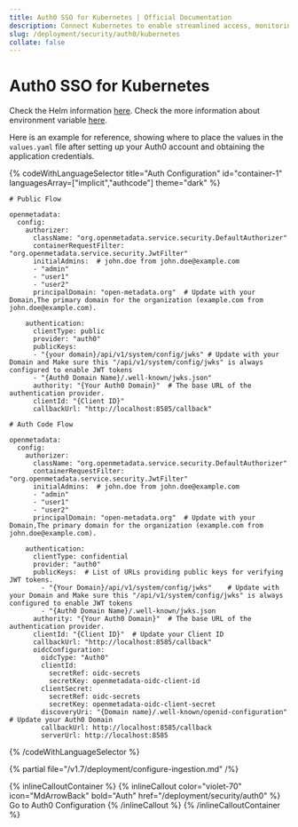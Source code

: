 ```yaml
---
title: Auth0 SSO for Kubernetes | Official Documentation
description: Connect Kubernetes to enable streamlined access, monitoring, or search of enterprise data using secure and scalable integrations.
slug: /deployment/security/auth0/kubernetes
collate: false
---
```


# Auth0 SSO for Kubernetes

Check the Helm information [here](https://artifacthub.io/packages/search?repo=open-metadata).
Check the more information about environment variable [here](/deployment/security/configuration-parameters).

Here is an example for reference, showing where to place the values in the `values.yaml` file after setting up your Auth0 account and obtaining the application credentials.

{% codeWithLanguageSelector title="Auth Configuration" id="container-1" languagesArray=["implicit","authcode"] theme="dark" %}

```implicit
# Public Flow

openmetadata:
  config:
    authorizer:
      className: "org.openmetadata.service.security.DefaultAuthorizer"
      containerRequestFilter: "org.openmetadata.service.security.JwtFilter"
      initialAdmins:  # john.doe from john.doe@example.com
      - "admin"
      - "user1"
      - "user2"
      principalDomain: "open-metadata.org"  # Update with your Domain,The primary domain for the organization (example.com from john.doe@example.com).     

    authentication:
      clientType: public
      provider: "auth0"
      publicKeys: 
      - "{your domain}/api/v1/system/config/jwks" # Update with your Domain and Make sure this "/api/v1/system/config/jwks" is always configured to enable JWT tokens
      - "{Auth0 Domain Name}/.well-known/jwks.json"
      authority: "{Your Auth0 Domain}"  # The base URL of the authentication provider.      
      clientId: "{Client ID}"
      callbackUrl: "http://localhost:8585/callback"
```

```authcode
# Auth Code Flow 

openmetadata:
  config:
    authorizer:
      className: "org.openmetadata.service.security.DefaultAuthorizer"  
      containerRequestFilter: "org.openmetadata.service.security.JwtFilter"  
      initialAdmins:  # john.doe from john.doe@example.com
      - "admin"
      - "user1"
      - "user2"
      principalDomain: "open-metadata.org"  # Update with your Domain,The primary domain for the organization (example.com from john.doe@example.com).  

    authentication:
      clientType: confidential 
      provider: "auth0" 
      publicKeys:  # List of URLs providing public keys for verifying JWT tokens.
        - "{Your Domain}/api/v1/system/config/jwks"    # Update with your Domain and Make sure this "/api/v1/system/config/jwks" is always configured to enable JWT tokens
        - "{Auth0 Domain Name}/.well-known/jwks.json
      authority: "{Your Auth0 Domain}"  # The base URL of the authentication provider.
      clientId: "{Client ID}"  # Update your Client ID
      callbackUrl: "http://localhost:8585/callback"
      oidcConfiguration:
        oidcType: "Auth0"  
        clientId:
          secretRef: oidc-secrets
          secretKey: openmetadata-oidc-client-id  
        clientSecret:
          secretRef: oidc-secrets
          secretKey: openmetadata-oidc-client-secret  
        discoveryUri: "{Domain name}/.well-known/openid-configuration"  # Update your Auth0 Domain
        callbackUrl: http://localhost:8585/callback  
        serverUrl: http://localhost:8585  
```

{% /codeWithLanguageSelector %}

{% partial file="/v1.7/deployment/configure-ingestion.md" /%}

{% inlineCalloutContainer %}
  {% inlineCallout
    color="violet-70"
    icon="MdArrowBack"
    bold="Auth"
    href="/deployment/security/auth0" %}
    Go to Auth0 Configuration
  {% /inlineCallout %}
{% /inlineCalloutContainer %}